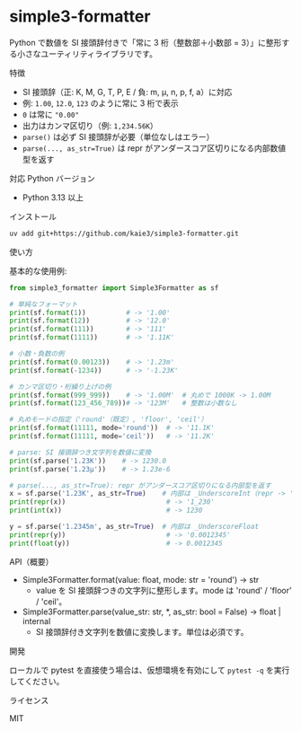 # simple3-formatter

Python で数値を SI 接頭辞付きで「常に 3 桁（整数部＋小数部 = 3）」に整形する小さなユーティリティライブラリです。

特徴
- SI 接頭辞（正: K, M, G, T, P, E / 負: m, µ, n, p, f, a）に対応
- 例: `1.00`, `12.0`, `123` のように常に 3 桁で表示
- `0` は常に `"0.00"`
- 出力はカンマ区切り（例: `1,234.56K`）
- `parse()` は必ず SI 接頭辞が必要（単位なしはエラー）
- `parse(..., as_str=True)` は repr がアンダースコア区切りになる内部数値型を返す

対応 Python バージョン
- Python 3.13 以上

インストール

```bash
uv add git+https://github.com/kaie3/simple3-formatter.git
```

使い方

基本的な使用例:

```python
from simple3_formatter import Simple3Formatter as sf

# 単純なフォーマット
print(sf.format(1))          # -> '1.00'
print(sf.format(12))         # -> '12.0'
print(sf.format(111))        # -> '111'
print(sf.format(1111))       # -> '1.11K'

# 小数・負数の例
print(sf.format(0.00123))    # -> '1.23m'
print(sf.format(-1234))      # -> '-1.23K'

# カンマ区切り・桁繰り上げの例
print(sf.format(999_999))    # -> '1.00M'  # 丸めで 1000K -> 1.00M
print(sf.format(123_456_789))# -> '123M'   # 整数は小数なし

# 丸めモードの指定（'round'（既定）, 'floor', 'ceil'）
print(sf.format(11111, mode='round'))  # -> '11.1K'
print(sf.format(11111, mode='ceil'))   # -> '11.2K'

# parse: SI 接頭辞つき文字列を数値に変換
print(sf.parse('1.23K'))    # -> 1230.0
print(sf.parse('1.23µ'))    # -> 1.23e-6

# parse(..., as_str=True): repr がアンダースコア区切りになる内部型を返す
x = sf.parse('1.23K', as_str=True)    # 内部は _UnderscoreInt（repr -> '1_230'）
print(repr(x))                         # -> '1_230'
print(int(x))                          # -> 1230

y = sf.parse('1.2345m', as_str=True)  # 内部は _UnderscoreFloat
print(repr(y))                         # -> '0.0012345'
print(float(y))                        # -> 0.0012345
```

API（概要）
- Simple3Formatter.format(value: float, mode: str = 'round') -> str
  - value を SI 接頭辞つきの文字列に整形します。mode は 'round' / 'floor' / 'ceil'。
- Simple3Formatter.parse(value_str: str, *, as_str: bool = False) -> float | internal
  - SI 接頭辞付き文字列を数値に変換します。単位は必須です。

開発

ローカルで pytest を直接使う場合は、仮想環境を有効にして `pytest -q` を実行してください。

ライセンス

MIT

